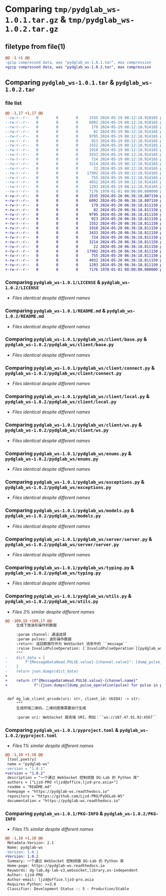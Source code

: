 # Comparing `tmp/pydglab_ws-1.0.1.tar.gz` & `tmp/pydglab_ws-1.0.2.tar.gz`

## filetype from file(1)

```diff
@@ -1 +1 @@
-gzip compressed data, was "pydglab_ws-1.0.1.tar", max compression
+gzip compressed data, was "pydglab_ws-1.0.2.tar", max compression
```

## Comparing `pydglab_ws-1.0.1.tar` & `pydglab_ws-1.0.2.tar`

### file list

```diff
@@ -1,17 +1,17 @@
--rw-r--r--   0        0        0     1535 2024-05-19 08:12:18.910165 pydglab_ws-1.0.1/LICENSE
--rw-r--r--   0        0        0     6092 2024-05-19 08:12:18.910165 pydglab_ws-1.0.1/README.md
--rw-r--r--   0        0        0      179 2024-05-19 08:12:18.914165 pydglab_ws-1.0.1/pydglab_ws/__init__.py
--rw-r--r--   0        0        0       82 2024-05-19 08:12:18.914165 pydglab_ws-1.0.1/pydglab_ws/client/__init__.py
--rw-r--r--   0        0        0     9795 2024-05-19 08:12:18.914165 pydglab_ws-1.0.1/pydglab_ws/client/base.py
--rw-r--r--   0        0        0      923 2024-05-19 08:12:18.914165 pydglab_ws-1.0.1/pydglab_ws/client/connect.py
--rw-r--r--   0        0        0     1552 2024-05-19 08:12:18.914165 pydglab_ws-1.0.1/pydglab_ws/client/local.py
--rw-r--r--   0        0        0     1910 2024-05-19 08:12:18.914165 pydglab_ws-1.0.1/pydglab_ws/client/ws.py
--rw-r--r--   0        0        0     3433 2024-05-19 08:12:18.914165 pydglab_ws-1.0.1/pydglab_ws/enums.py
--rw-r--r--   0        0        0      724 2024-05-19 08:12:18.914165 pydglab_ws-1.0.1/pydglab_ws/exceptions.py
--rw-r--r--   0        0        0     3214 2024-05-19 08:12:18.914165 pydglab_ws-1.0.1/pydglab_ws/models.py
--rw-r--r--   0        0        0       22 2024-05-19 08:12:18.914165 pydglab_ws-1.0.1/pydglab_ws/server/__init__.py
--rw-r--r--   0        0        0    17992 2024-05-19 08:12:18.914165 pydglab_ws-1.0.1/pydglab_ws/server/server.py
--rw-r--r--   0        0        0      755 2024-05-19 08:12:18.914165 pydglab_ws-1.0.1/pydglab_ws/typing.py
--rw-r--r--   0        0        0     4032 2024-05-19 08:12:18.914165 pydglab_ws-1.0.1/pydglab_ws/utils.py
--rw-r--r--   0        0        0     1293 2024-05-19 08:12:18.914165 pydglab_ws-1.0.1/pyproject.toml
--rw-r--r--   0        0        0     7176 1970-01-01 00:00:00.000000 pydglab_ws-1.0.1/PKG-INFO
+-rw-r--r--   0        0        0     1535 2024-05-20 06:36:18.807150 pydglab_ws-1.0.2/LICENSE
+-rw-r--r--   0        0        0     6092 2024-05-20 06:36:18.807150 pydglab_ws-1.0.2/README.md
+-rw-r--r--   0        0        0      179 2024-05-20 06:36:18.811150 pydglab_ws-1.0.2/pydglab_ws/__init__.py
+-rw-r--r--   0        0        0       82 2024-05-20 06:36:18.811150 pydglab_ws-1.0.2/pydglab_ws/client/__init__.py
+-rw-r--r--   0        0        0     9795 2024-05-20 06:36:18.811150 pydglab_ws-1.0.2/pydglab_ws/client/base.py
+-rw-r--r--   0        0        0      923 2024-05-20 06:36:18.811150 pydglab_ws-1.0.2/pydglab_ws/client/connect.py
+-rw-r--r--   0        0        0     1552 2024-05-20 06:36:18.811150 pydglab_ws-1.0.2/pydglab_ws/client/local.py
+-rw-r--r--   0        0        0     1910 2024-05-20 06:36:18.811150 pydglab_ws-1.0.2/pydglab_ws/client/ws.py
+-rw-r--r--   0        0        0     3433 2024-05-20 06:36:18.811150 pydglab_ws-1.0.2/pydglab_ws/enums.py
+-rw-r--r--   0        0        0      724 2024-05-20 06:36:18.811150 pydglab_ws-1.0.2/pydglab_ws/exceptions.py
+-rw-r--r--   0        0        0     3214 2024-05-20 06:36:18.811150 pydglab_ws-1.0.2/pydglab_ws/models.py
+-rw-r--r--   0        0        0       22 2024-05-20 06:36:18.811150 pydglab_ws-1.0.2/pydglab_ws/server/__init__.py
+-rw-r--r--   0        0        0    17992 2024-05-20 06:36:18.811150 pydglab_ws-1.0.2/pydglab_ws/server/server.py
+-rw-r--r--   0        0        0      755 2024-05-20 06:36:18.811150 pydglab_ws-1.0.2/pydglab_ws/typing.py
+-rw-r--r--   0        0        0     4032 2024-05-20 06:36:18.811150 pydglab_ws-1.0.2/pydglab_ws/utils.py
+-rw-r--r--   0        0        0     1293 2024-05-20 06:36:18.811150 pydglab_ws-1.0.2/pyproject.toml
+-rw-r--r--   0        0        0     7176 1970-01-01 00:00:00.000000 pydglab_ws-1.0.2/PKG-INFO
```

### Comparing `pydglab_ws-1.0.1/LICENSE` & `pydglab_ws-1.0.2/LICENSE`

 * *Files identical despite different names*

### Comparing `pydglab_ws-1.0.1/README.md` & `pydglab_ws-1.0.2/README.md`

 * *Files identical despite different names*

### Comparing `pydglab_ws-1.0.1/pydglab_ws/client/base.py` & `pydglab_ws-1.0.2/pydglab_ws/client/base.py`

 * *Files identical despite different names*

### Comparing `pydglab_ws-1.0.1/pydglab_ws/client/connect.py` & `pydglab_ws-1.0.2/pydglab_ws/client/connect.py`

 * *Files identical despite different names*

### Comparing `pydglab_ws-1.0.1/pydglab_ws/client/local.py` & `pydglab_ws-1.0.2/pydglab_ws/client/local.py`

 * *Files identical despite different names*

### Comparing `pydglab_ws-1.0.1/pydglab_ws/client/ws.py` & `pydglab_ws-1.0.2/pydglab_ws/client/ws.py`

 * *Files identical despite different names*

### Comparing `pydglab_ws-1.0.1/pydglab_ws/enums.py` & `pydglab_ws-1.0.2/pydglab_ws/enums.py`

 * *Files identical despite different names*

### Comparing `pydglab_ws-1.0.1/pydglab_ws/exceptions.py` & `pydglab_ws-1.0.2/pydglab_ws/exceptions.py`

 * *Files identical despite different names*

### Comparing `pydglab_ws-1.0.1/pydglab_ws/models.py` & `pydglab_ws-1.0.2/pydglab_ws/models.py`

 * *Files identical despite different names*

### Comparing `pydglab_ws-1.0.1/pydglab_ws/server/server.py` & `pydglab_ws-1.0.2/pydglab_ws/server/server.py`

 * *Files identical despite different names*

### Comparing `pydglab_ws-1.0.1/pydglab_ws/typing.py` & `pydglab_ws-1.0.2/pydglab_ws/typing.py`

 * *Files identical despite different names*

### Comparing `pydglab_ws-1.0.1/pydglab_ws/utils.py` & `pydglab_ws-1.0.2/pydglab_ws/utils.py`

 * *Files 3% similar despite different names*

```diff
@@ -109,18 +109,17 @@
     生成下放波形操作的数据
 
     :param channel: 通道选择
     :param pulses: 波形操作数据
     :return: 返回数据可作为 WebSocket 消息中的 ``message``
     :raise InvalidPulseOperation: [`InvalidPulseOperation`][pydglab_ws.exceptions.InvalidPulseOperation]
     """
-    dict_data = {
-        f"{MessageDataHead.PULSE.value}-{channel.value}": [dump_pulse_operation(pulse) for pulse in pulses]
-    }
-    return json.dumps(dict_data)
+
+    return (f"{MessageDataHead.PULSE.value}-{channel.name}"
+            f":{json.dumps([dump_pulse_operation(pulse) for pulse in pulses], separators=(',', ':'))}")
 
 
 def dg_lab_client_qrcode(uri: str, client_id: UUID4) -> str:
     """
     生成终端二维码，二维码图像需要自行生成
 
     :param uri: WebSocket 服务端 URI，例如：``ws://107.47.91.92:4567``
```

### Comparing `pydglab_ws-1.0.1/pyproject.toml` & `pydglab_ws-1.0.2/pyproject.toml`

 * *Files 1% similar despite different names*

```diff
@@ -1,10 +1,10 @@
 [tool.poetry]
 name = "pydglab-ws"
-version = "1.0.1"
+version = "1.0.2"
 description = "一个通过 WebSocket 控制郊狼 DG-Lab 的 Python 库"
 authors = ["Ljzd-PRO <ljzd@office.ljzd-pro.asia>"]
 readme = "README.md"
 homepage = "https://pydglab-ws.readthedocs.io"
 repository = "https://github.com/Ljzd-PRO/PyDGLab-WS"
 documentation = "https://pydglab-ws.readthedocs.io"
```

### Comparing `pydglab_ws-1.0.1/PKG-INFO` & `pydglab_ws-1.0.2/PKG-INFO`

 * *Files 1% similar despite different names*

```diff
@@ -1,10 +1,10 @@
 Metadata-Version: 2.1
 Name: pydglab-ws
-Version: 1.0.1
+Version: 1.0.2
 Summary: 一个通过 WebSocket 控制郊狼 DG-Lab 的 Python 库
 Home-page: https://pydglab-ws.readthedocs.io
 Keywords: dg-lab,dg-lab-v3,websocket,library,os-independent
 Author: Ljzd-PRO
 Author-email: ljzd@office.ljzd-pro.asia
 Requires-Python: >=3.8
 Classifier: Development Status :: 5 - Production/Stable
```

